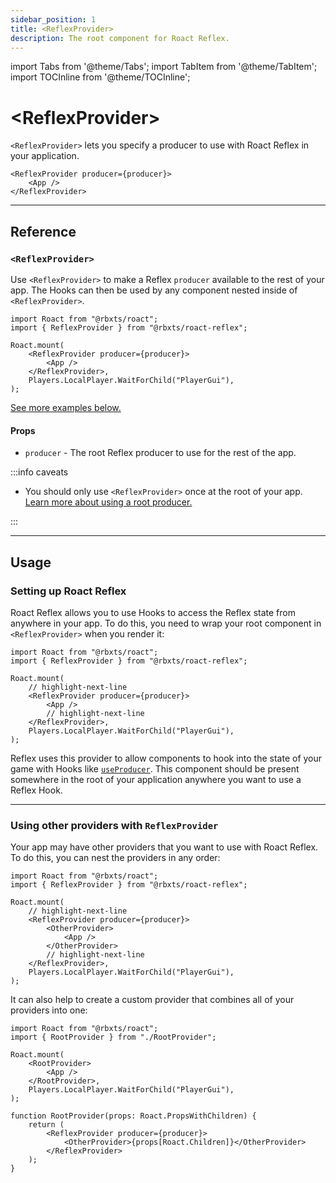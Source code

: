 ```yaml
---
sidebar_position: 1
title: <ReflexProvider>
description: The root component for Roact Reflex.
---
```


import Tabs from '@theme/Tabs';
import TabItem from '@theme/TabItem';
import TOCInline from '@theme/TOCInline';

# &lt;ReflexProvider>

`<ReflexProvider>` lets you specify a producer to use with Roact Reflex in your application.

```tsx
<ReflexProvider producer={producer}>
	<App />
</ReflexProvider>
```

<TOCInline toc={toc} />

---

## Reference

### `<ReflexProvider>`

Use `<ReflexProvider>` to make a Reflex `producer` available to the rest of your app. The Hooks can then be used by any component nested inside of `<ReflexProvider>`.

```tsx
import Roact from "@rbxts/roact";
import { ReflexProvider } from "@rbxts/roact-reflex";

Roact.mount(
	<ReflexProvider producer={producer}>
		<App />
	</ReflexProvider>,
	Players.LocalPlayer.WaitForChild("PlayerGui"),
);
```

[See more examples below.](#usage)

#### Props

-   `producer` - The root Reflex producer to use for the rest of the app.

:::info caveats

-   You should only use `<ReflexProvider>` once at the root of your app. [Learn more about using a root producer.](../reflex/combine-producers#using-multiple-producers)

:::

---

## Usage

### Setting up Roact Reflex

Roact Reflex allows you to use Hooks to access the Reflex state from anywhere in your app. To do this, you need to wrap your root component in `<ReflexProvider>` when you render it:

```tsx
import Roact from "@rbxts/roact";
import { ReflexProvider } from "@rbxts/roact-reflex";

Roact.mount(
	// highlight-next-line
	<ReflexProvider producer={producer}>
		<App />
		// highlight-next-line
	</ReflexProvider>,
	Players.LocalPlayer.WaitForChild("PlayerGui"),
);
```

Reflex uses this provider to allow components to hook into the state of your game with Hooks like [`useProducer`](use-producer). This component should be present somewhere in the root of your application anywhere you want to use a Reflex Hook.

---

### Using other providers with `ReflexProvider`

Your app may have other providers that you want to use with Roact Reflex. To do this, you can nest the providers in any order:

```tsx
import Roact from "@rbxts/roact";
import { ReflexProvider } from "@rbxts/roact-reflex";

Roact.mount(
	// highlight-next-line
	<ReflexProvider producer={producer}>
		<OtherProvider>
			<App />
		</OtherProvider>
		// highlight-next-line
	</ReflexProvider>,
	Players.LocalPlayer.WaitForChild("PlayerGui"),
);
```

It can also help to create a custom provider that combines all of your providers into one:

```tsx
import Roact from "@rbxts/roact";
import { RootProvider } from "./RootProvider";

Roact.mount(
	<RootProvider>
		<App />
	</RootProvider>,
	Players.LocalPlayer.WaitForChild("PlayerGui"),
);
```

```tsx title="RootProvider.tsx"
function RootProvider(props: Roact.PropsWithChildren) {
	return (
		<ReflexProvider producer={producer}>
			<OtherProvider>{props[Roact.Children]}</OtherProvider>
		</ReflexProvider>
	);
}
```
